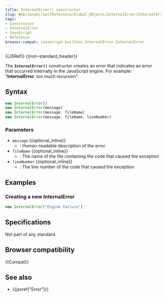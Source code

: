 ```yaml
---
title: InternalError() constructor
slug: Web/JavaScript/Reference/Global_Objects/InternalError/InternalError
tags:
- Constructor
- InternalError
- JavaScript
- Reference
browser-compat: javascript.builtins.InternalError.InternalError
---
```

{{JSRef}} {{non-standard_header}}

The **`InternalError()`** constructor creates an error that indicates an error
that occurred internally in the JavaScript engine. For example:
"**InternalError**: too much recursion".

## Syntax

```js
new InternalError()
new InternalError(message)
new InternalError(message, fileName)
new InternalError(message, fileName, lineNumber)
```

### Parameters

*   `message` {{optional_inline}}
    *   : Human-readable description of the error.
*   `fileName` {{optional_inline}}
    *   : The name of the file containing the code that caused the exception
*   `lineNumber` {{optional_inline}}
    *   : The line number of the code that caused the exception

## Examples

### Creating a new InternalError

```js
new InternalError("Engine failure");
```

## Specifications

Not part of any standard.

## Browser compatibility

{{Compat}}

## See also

*   {{jsxref("Error")}}
